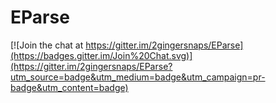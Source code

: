 # EParse

[![Join the chat at https://gitter.im/2gingersnaps/EParse](https://badges.gitter.im/Join%20Chat.svg)](https://gitter.im/2gingersnaps/EParse?utm_source=badge&utm_medium=badge&utm_campaign=pr-badge&utm_content=badge)
